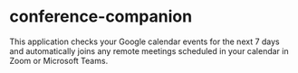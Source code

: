 # conference-companion

This application checks your Google calendar events for the next 7 days and automatically joins any remote meetings scheduled in your calendar in Zoom or Microsoft Teams. 
